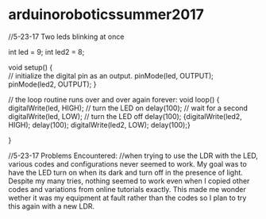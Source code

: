 # arduinoroboticssummer2017

//5-23-17 Two leds blinking at once 

int led = 9;
int led2 = 8;

void setup() {               
  // initialize the digital pin as an output.
  pinMode(led, OUTPUT);
  pinMode(led2, OUTPUT);
}

// the loop routine runs over and over again forever:
void loop() {
  digitalWrite(led, HIGH);   // turn the LED on 
  delay(100);               // wait for a second
  digitalWrite(led, LOW);    // turn the LED off
  delay(100); 
  {digitalWrite(led2, HIGH);
delay(100);
digitalWrite(led2, LOW);
delay(100);}

}

//5-23-17 Problems Encountered:
//when trying to use the LDR with the LED, various codes and configurations never seemed to work. My goal was to have the LED turn on when its dark and turn off in the presence of light. Despite my many tries, nothing seemed to work even when I copied other codes and variations from online tutorials exactly. This made me wonder wether it was my equipment at fault rather than the codes so I plan to try this again with a new LDR.
